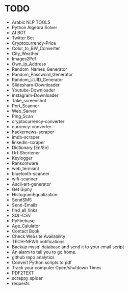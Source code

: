 # TODO

- Arabic NLP TOOLS
- Python Algebra Solver
- AI BOT
- Twitter Bot
- Cryptocurrency-Price
- Color_to_BW_Converter
- City_Weather
- Images2Pdf
- Own_Ip_Address
- Random_Names_Generator
- Random_Password_Generator
- Random_UUID_Generator
- Slideshare-Downloader
- Youtube-Downloader
- instagram-Downloader
- Take_screenshot
- Port_Scanner
- Web_Server
- Ping_Scan
- cryptocurrency-converter
- currency-converter
- hackernews-scraper
- imdb-scraper
- linkedin-scraper
- Dictionary [En/En]
- Url-Shortener
- Keylogger
- Ransomware
- web_termianl
- bluetooth-scanner
- wifi-scanner
- Ascii-art-generator
- Get Giphy
- HistogramEqualization
- SendSMS
- Send-Emails
- find_all_links
- SQL-CSV
- PyFirebase
- Age_Calulator
- Contact Book
- Check Website Availability
- TECH-NEWS notifications
- Backup mysql database and send it to your email script
- An alarm to tell you to go home.
- github repo analytics
- Convert Python scripts to pdf
- Track your computer Open/shutdown Times
- PDF2TEXT
- scrappy_spider
- requests
